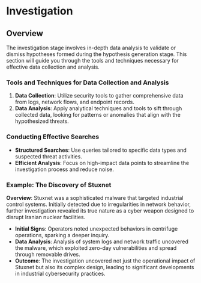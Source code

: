 # Investigation

## Overview

The investigation stage involves in-depth data analysis to validate or dismiss hypotheses formed during the hypothesis generation stage. This section will guide you through the tools and techniques necessary for effective data collection and analysis.

### **Tools and Techniques for Data Collection and Analysis**

1. **Data Collection**: Utilize security tools to gather comprehensive data from logs, network flows, and endpoint records.
2. **Data Analysis**: Apply analytical techniques and tools to sift through collected data, looking for patterns or anomalies that align with the hypothesized threats.

### **Conducting Effective Searches**

* **Structured Searches**: Use queries tailored to specific data types and suspected threat activities.
* **Efficient Analysis**: Focus on high-impact data points to streamline the investigation process and reduce noise.

### **Example: The Discovery of Stuxnet**

**Overview**: Stuxnet was a sophisticated malware that targeted industrial control systems. Initially detected due to irregularities in network behavior, further investigation revealed its true nature as a cyber weapon designed to disrupt Iranian nuclear facilities.

* **Initial Signs**: Operators noted unexpected behaviors in centrifuge operations, sparking a deeper inquiry.
* **Data Analysis**: Analysis of system logs and network traffic uncovered the malware, which exploited zero-day vulnerabilities and spread through removable drives.
* **Outcome**: The investigation uncovered not just the operational impact of Stuxnet but also its complex design, leading to significant developments in industrial cybersecurity practices.
